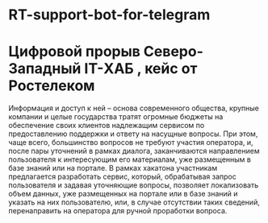 # RT-support-bot-for-telegram
# Цифровой прорыв  Северо-Западный IT-ХАБ , кейс от Ростелеком


Информация и доступ к ней – основа современного общества, крупные компании и целые государства тратят огромные бюджеты на обеспечение своих клиентов надлежащим сервисом по предоставлению поддержки и ответу на насущные вопросы. При этом, чаще всего, большинство вопросов не требуют участия оператора, и, после пары уточнений в рамках диалога, заканчиваются направлением пользователя к интересующим его материалам, уже размещенным в базе знаний или на портале. В рамках хакатона участникам предлагается разработать сервис, который, обрабатывая запрос пользователя и задавая уточняющие вопросы, позволяет локализовать объем данных, уже размещенных на портале или в базе знаний и указать на них пользователю, или, в случае отсутствии таких сведений, перенаправить на оператора для ручной проработки вопроса.
